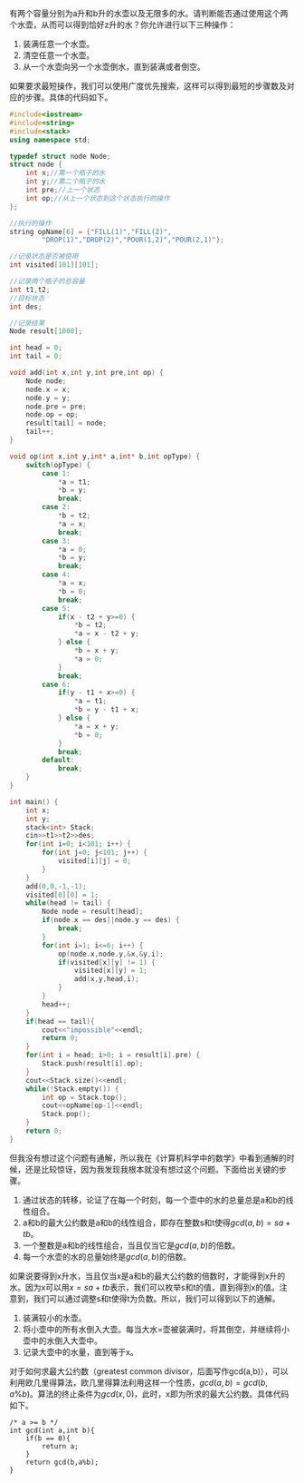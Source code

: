 有两个容量分别为a升和b升的水壶以及无限多的水。请判断能否通过使用这个两个水壶，从而可以得到恰好z升的水？你允许进行以下三种操作：
1. 装满任意一个水壶。
2. 清空任意一个水壶。
3. 从一个水壶向另一个水壶倒水，直到装满或者倒空。

如果要求最短操作，我们可以使用广度优先搜索，这样可以得到最短的步骤数及对应的步骤。具体的代码如下。

```cpp
#include<iostream>
#include<string>
#include<stack>
using namespace std;

typedef struct node Node;
struct node {
    int x;//第一个瓶子的水
    int y;//第二个瓶子的水
    int pre;//上一个状态
    int op;//从上一个状态到这个状态执行的操作
};

//执行的操作
string opName[6] = {"FILL(1)","FILL(2)",
        "DROP(1)","DROP(2)","POUR(1,2)","POUR(2,1)"};

//记录状态是否被使用
int visited[101][101];

//记录两个瓶子的总容量
int t1,t2;
//目标状态
int des;

//记录结果
Node result[1000];

int head = 0;
int tail = 0;

void add(int x,int y,int pre,int op) {
    Node node;
    node.x = x;
    node.y = y;
    node.pre = pre;
    node.op = op;
    result[tail] = node;
    tail++;
}

void op(int x,int y,int* a,int* b,int opType) {
    switch(opType) {
        case 1:
            *a = t1;
            *b = y;
            break;
        case 2:
            *b = t2;
            *a = x;
            break;
        case 3:
            *a = 0;
            *b = y;
            break;
        case 4:
            *a = x;
            *b = 0;
            break;
        case 5:
            if(x - t2 + y>=0) {
                *b = t2;
                *a = x - t2 + y;
            } else {
                *b = x + y;
                *a = 0;
            }
            break;
        case 6:
            if(y - t1 + x>=0) {
                *a = t1;
                *b = y - t1 + x;
            } else {
                *a = x + y;
                *b = 0;
            }
            break;
        default:
            break;
    }
}

int main() {
    int x;
    int y;
    stack<int> Stack;
    cin>>t1>>t2>>des;
    for(int i=0; i<101; i++) {
        for(int j=0; j<101; j++) {
            visited[i][j] = 0;
        }
    }
    add(0,0,-1,-1);
    visited[0][0] = 1;
    while(head != tail) {
        Node node = result[head];
        if(node.x == des||node.y == des) {
            break;
        }
        for(int i=1; i<=6; i++) {
            op(node.x,node.y,&x,&y,i);
            if(visited[x][y] != 1) {
                visited[x][y] = 1;
                add(x,y,head,i);
            }
        }
        head++;
    }
    if(head == tail){
        cout<<"impossible"<<endl;
        return 0;
    }
    for(int i = head; i>0; i = result[i].pre) {
        Stack.push(result[i].op);
    }
    cout<<Stack.size()<<endl;
    while(!Stack.empty()) {
        int op = Stack.top();
        cout<<opName[op-1]<<endl;
        Stack.pop();
    }
    return 0;
}
```


但我没有想过这个问题有通解，所以我在《计算机科学中的数学》中看到通解的时候，还是比较惊讶，因为我发现我根本就没有想过这个问题。下面给出关键的步骤。

1. 通过状态的转移，论证了在每一个时刻，每一个壶中的水的总量总是a和b的线性组合。
2. a和b的最大公约数是a和b的线性组合，即存在整数s和t使得$gcd(a,b) = sa + tb$。
3. 一个整数是a和b的线性组合，当且仅当它是$gcd(a,b)$的倍数。
4. 每一个水壶的水的总量始终是$gcd(a,b)$的倍数。

如果说要得到x升水，当且仅当x是a和b的最大公约数的倍数时，才能得到x升的水。因为x可以用$x=sa + tb$表示，我们可以枚举s和t的值，直到得到x的值。注意到，我们可以通过调整s和t使得t为负数。所以，我们可以得到以下的通解。

1. 装满较小的水壶。
2. 将小壶中的所有水倒入大壶。每当大水=壶被装满时，将其倒空，并继续将小壶中的水倒入大壶中。
3. 记录大壶中的水量，直到等于x。

对于如何求最大公约数（greatest common divisor，后面写作gcd(a,b)），可以利用欧几里得算法，欧几里得算法利用这样一个性质，$gcd(a,b) = gcd(b,a\%b)$。算法的终止条件为$gcd(x,0)$，此时，x即为所求的最大公约数。具体代码如下。
```
/* a >= b */
int gcd(int a,int b){
    if(b == 0){
        return a;
    }
    return gcd(b,a%b);
}
```
